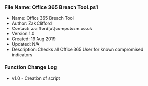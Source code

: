 ### File Name: Office 365 Breach Tool.ps1

- Name: Office 365 Breach Tool
- Author: Zak Clifford 
- Contact:  z.clifford[at]computeam.co.uk
- Version 1.0
- Created: 19 Aug 2019
- Updated: N/A
- Description: Checks all Office 365 User for known compromised indicators

### Function Change Log 
- v1.0 - Creation of script
